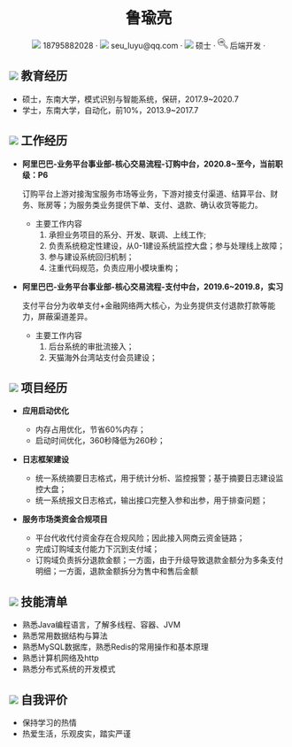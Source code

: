  <center>
     <h1>鲁瑜亮</h1>
     <div>
         <span>
             <img src="assets/phone-solid.svg" width="18px">
             18795882028
         </span>
         ·
         <span>
             <img src="assets/envelope-solid.svg" width="18px">
             seu_luyu@qq.com
         </span>
         ·
         <span>
             <img src="assets/graduation-cap-solid.svg" width="18px">
             硕士
         </span>
         ·
         <span>
             <img src="assets/job.svg" width="18px">
             后端开发
         </span>
         ·
     </div>
 </center>

## <img src="assets/graduation-cap-solid.svg" width="30px"> 教育经历
- 硕士，东南大学，模式识别与智能系统，保研，2017.9~2020.7
- 学士，东南大学，自动化，前10%，2013.9~2017.7

## <img src="assets/briefcase-solid.svg" width="30px"> 工作经历

- **阿里巴巴-业务平台事业部-核心交易流程-订购中台，2020.8~至今，当前职级：P6**
   
   订购平台上游对接淘宝服务市场等业务，下游对接支付渠道、结算平台、财务、账房等；为服务类业务提供下单、支付、退款、确认收货等能力。
    
   - 主要工作内容
      1. 承担业务项目的系分、开发、联调、上线工作;
      2. 负责系统稳定性建设，从0-1建设系统监控大盘；参与处理线上故障；
      3. 参与建设系统回归机制；
      4. 注重代码规范，负责应用小模块重构；


- **阿里巴巴-业务平台事业部-核心交易流程-支付中台，2019.6~2019.8，实习**

  支付平台分为收单支付+金融网络两大核心，为业务提供支付退款打款等能力，屏蔽渠道差异。

  - 主要工作内容
    1. 后台系统的审批流接入；
    2. 天猫海外台湾站支付会员建设；
    
## <img src="assets/project-diagram-solid.svg" width="30px"> 项目经历

- **应用启动优化**
  - 内存占用优化，节省60%内存；
  - 启动时间优化，360秒降低为260秒；


- **日志框架建设**
  - 统一系统摘要日志格式，用于统计分析、监控报警；基于摘要日志建设监控大盘；
  - 统一系统报文日志格式，输出接口完整入参和出参，用于排查问题；


- **服务市场类资金合规项目**
  - 平台代收代付资金存在合规风险；因此接入网商云资金链路；
  - 完成订购域支付能力下沉到支付域；
  - 订购域负责拆分退款金额；一方面，由于升级导致退款金额分为多条支付明细；一方面，退款金额拆分为售中和售后金额

## <img src="assets/tools-solid.svg" width="30px"> 技能清单

- 熟悉Java编程语言，了解多线程、容器、JVM
- 熟悉常用数据结构与算法
- 熟悉MySQL数据库，熟悉Redis的常用操作和基本原理
- 熟悉计算机网络及http
- 熟悉分布式系统的开发模式

## <img src="assets/tools-solid.svg" width="30px"> 自我评价
- 保持学习的热情
- 热爱生活，乐观皮实，踏实严谨

